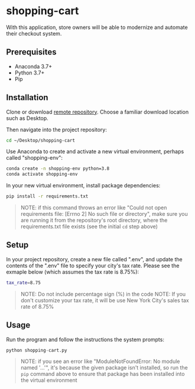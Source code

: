 # shopping-cart

With this application, store owners will be able to modernize and automate their checkout system.

## Prerequisites

  + Anaconda 3.7+
  + Python 3.7+
  + Pip

## Installation

Clone or download [remote repository](https://github.com/sshshana/shopping-cart). Choose a familiar download location such as Desktop.

Then navigate into the project repository:

```sh
cd ~/Desktop/shopping-cart
```

Use Anaconda to create and activate a new virtual environment, perhaps called "shopping-env":

```sh
conda create -n shopping-env python=3.8 
conda activate shopping-env
```
In your new virtual environment, install package dependencies:

```sh
pip install -r requirements.txt
```

> NOTE: if this command throws an error like "Could not open requirements file: [Errno 2] No such file or directory", make sure you are running it from the repository's root directory, where the requirements.txt file exists (see the initial `cd` step above)

## Setup

In your project repository, create a new file called ".env", and update the contents of the ".env" file to specify your city's tax rate. Please see the exmaple below (which assumes the tax rate is 8.75%):

```sh
tax_rate=8.75
```
> NOTE: Do not include percentage sign (%) in the code
> NOTE: If you don't customize your tax rate, it will be use New York City's sales tax rate of 8.75%



## Usage

Run the program and follow the instructions the system prompts:

```py
python shopping-cart.py
```

> NOTE: if you see an error like "ModuleNotFoundError: No module named '...'", it's because the given package isn't installed, so run the `pip` command above to ensure that package has been installed into the virtual environment
